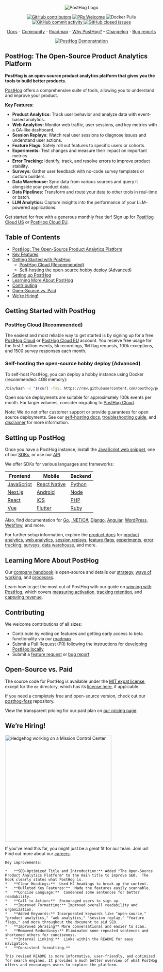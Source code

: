 <p align="center">
  <img alt="PostHog Logo" src="https://user-images.githubusercontent.com/65415371/205059737-c8a4f836-4889-4654-902e-f302b160.png">
</p>

<p align="center">
  <a href='https://posthog.com/contributors'><img alt="GitHub contributors" src="https://img.shields.io/github/contributors/posthog/posthog"/></a>
  <a href='http://makeapullrequest.com'><img alt='PRs Welcome' src='https://img.shields.io/badge/PRs-welcome-brightgreen.svg?style=shields'/></a>
  <img alt="Docker Pulls" src="https://img.shields.io/docker/pulls/posthog/posthog"/>
  <a href="https://github.com/PostHog/posthog/commits/master"><img alt="GitHub commit activity" src="https://img.shields.io/github/commit-activity/m/posthog/posthog"/> </a>
  <a href="https://github.com/PostHog/posthog/issues?q=is%3Aissue%20state%3Aclosed"><img alt="GitHub closed issues" src="https://img.shields.io/github/issues-closed/posthog/posthog"/> </a>
</p>

<p align="center">
  <a href="https://posthog.com/docs">Docs</a> - <a href="https://posthog.com/community">Community</a> - <a href="https://posthog.com/roadmap">Roadmap</a> - <a href="https://posthog.com/why">Why PostHog?</a> - <a href="https://posthog.com/changelog">Changelog</a> - <a href="https://github.com/PostHog/posthog/issues/new?assignees=&labels=bug&template=bug_report.md">Bug reports</a>
</p>

<p align="center">
  <a href="https://www.youtube.com/watch?v=2jQco8hEvTI">
    <img src="https://res.cloudinary.com/dmukukwp6/image/upload/demo_thumb_68d0d8d56d" alt="PostHog Demonstration">
  </a>
</p>

## PostHog: The Open-Source Product Analytics Platform

**PostHog is an open-source product analytics platform that gives you the tools to build better products.**

[PostHog](https://posthog.com/) offers a comprehensive suite of tools, allowing you to understand and improve your product.

**Key Features:**

*   **Product Analytics:** Track user behavior and analyze data with event-based analytics.
*   **Web Analytics:** Monitor web traffic, user sessions, and key metrics with a GA-like dashboard.
*   **Session Replays:** Watch real user sessions to diagnose issues and understand user actions.
*   **Feature Flags:** Safely roll out features to specific users or cohorts.
*   **Experiments:** Test changes and measure their impact on important metrics.
*   **Error Tracking:** Identify, track, and resolve errors to improve product stability.
*   **Surveys:** Gather user feedback with no-code survey templates or custom builders.
*   **Data Warehouse:** Sync data from various sources and query it alongside your product data.
*   **Data Pipelines:** Transform and route your data to other tools in real-time or batch.
*   **LLM Analytics:** Capture insights into the performance of your LLM-powered applications.

Get started for free with a generous monthly free tier!  Sign up for [PostHog Cloud US](https://us.posthog.com/signup) or [PostHog Cloud EU](https://eu.posthog.com/signup).

## Table of Contents

*   [PostHog: The Open-Source Product Analytics Platform](#posthog-the-open-source-product-analytics-platform)
*   [Key Features](#key-features)
*   [Getting Started with PostHog](#getting-started-with-posthog)
    *   [PostHog Cloud (Recommended)](#posthog-cloud-recommended)
    *   [Self-hosting the open-source hobby deploy (Advanced)](#self-hosting-the-open-source-hobby-deploy-advanced)
*   [Setting up PostHog](#setting-up-posthog)
*   [Learning More About PostHog](#learning-more-about-posthog)
*   [Contributing](#contributing)
*   [Open-Source vs. Paid](#open-source-vs-paid)
*   [We're Hiring!](#were-hiring)

## Getting Started with PostHog

### PostHog Cloud (Recommended)

The easiest and most reliable way to get started is by signing up for a free [PostHog Cloud](https://us.posthog.com/signup) or [PostHog Cloud EU](https://eu.posthog.com/signup) account.  You receive free usage for the first 1 million events, 5k recordings, 1M flag requests, 100k exceptions, and 1500 survey responses each month.

### Self-hosting the open-source hobby deploy (Advanced)

To self-host PostHog, you can deploy a hobby instance using Docker (recommended: 4GB memory):

```bash
/bin/bash -c "$(curl -fsSL https://raw.githubusercontent.com/posthog/posthog/HEAD/bin/deploy-hobby)"
```

Open source deployments are suitable for approximately 100k events per month. For larger volumes, consider migrating to [PostHog Cloud](https://posthog.com/docs/migrate/migrate-to-cloud).

Note: We do not offer customer support or provide guarantees for open source deployments. See our [self-hosting docs](https://posthog.com/docs/self-host), [troubleshooting guide](https://posthog.com/docs/self-host/deploy/troubleshooting), and [disclaimer](https://posthog.com/docs/self-host/open-source/disclaimer) for more information.

## Setting up PostHog

Once you have a PostHog instance, install the [JavaScript web snippet](https://posthog.com/docs/getting-started/install?tab=snippet), one of our [SDKs](https://posthog.com/docs/getting-started/install?tab=sdks), or use our [API](https://posthog.com/docs/getting-started/install?tab=api).

We offer SDKs for various languages and frameworks:

| Frontend                                              | Mobile                                                          | Backend                                             |
| ----------------------------------------------------- | --------------------------------------------------------------- | --------------------------------------------------- |
| [JavaScript](https://posthog.com/docs/libraries/js)   | [React Native](https://posthog.com/docs/libraries/react-native) | [Python](https://posthog.com/docs/libraries/python) |
| [Next.js](https://posthog.com/docs/libraries/next-js) | [Android](https://posthog.com/docs/libraries/android)           | [Node](https://posthog.com/docs/libraries/node)     |
| [React](https://posthog.com/docs/libraries/react)     | [iOS](https://posthog.com/docs/libraries/ios)                   | [PHP](https://posthog.com/docs/libraries/php)       |
| [Vue](https://posthog.com/docs/libraries/vue-js)      | [Flutter](https://posthog.com/docs/libraries/flutter)           | [Ruby](https://posthog.com/docs/libraries/ruby)     |

Also, find documentation for [Go](https://posthog.com/docs/libraries/go), [.NET/C#](https://posthog.com/docs/libraries/dotnet), [Django](https://posthog.com/docs/libraries/django), [Angular](https://posthog.com/docs/libraries/angular), [WordPress](https://posthog.com/docs/libraries/wordpress), [Webflow](https://posthog.com/docs/libraries/webflow), and more.

For further setup information, explore the [product docs](https://posthog.com/docs/product-os) for [product analytics](https://posthog.com/docs/product-analytics/capture-events), [web analytics](https://posthog.com/docs/web-analytics/getting-started), [session replays](https://posthog.com/docs/session-replay/how-to-watch-recordings), [feature flags](https://posthog.com/docs/feature-flags/creating-feature-flags), [experiments](https://posthog.com/docs/experiments/creating-an-experiment), [error tracking](https://posthog.com/docs/error-tracking/installation#setting-up-exception-autocapture), [surveys](https://posthog.com/docs/surveys/installation), [data warehouse](https://posthog.com/docs/cdp/sources), and more.

## Learning More About PostHog

Our [company handbook](https://posthog.com/handbook) is open-source and details our [strategy](https://posthog.com/handbook/why-does-posthog-exist), [ways of working](https://posthog.com/handbook/company/culture), and [processes](https://posthog.com/handbook/team-structure).

Learn how to get the most out of PostHog with our guide on [winning with PostHog](https://posthog.com/docs/new-to-posthog/getting-hogpilled), which covers [measuring activation](https://posthog.com/docs/new-to-posthog/activation), [tracking retention](https://posthog.com/docs/new-to-posthog/retention), and [capturing revenue](https://posthog.com/docs/new-to-posthog/revenue).

## Contributing

We welcome contributions of all sizes:

*   Contribute by voting on features and getting early access to beta functionality via our [roadmap](https://posthog.com/roadmap)
*   Submit a Pull Request (PR) following the instructions for [developing PostHog locally](https://posthog.com/handbook/engineering/developing-locally)
*   Submit a [feature request](https://github.com/PostHog/posthog/issues/new?assignees=&labels=enhancement%2C+feature&template=feature_request.md) or [bug report](https://github.com/PostHog/posthog/issues/new?assignees=&labels=bug&template=bug_report.md)

## Open-Source vs. Paid

The source code for PostHog is available under the [MIT expat license](https://github.com/PostHog/posthog/blob/master/LICENSE), except for the `ee` directory, which has its [license here](https://github.com/PostHog/posthog/blob/master/ee/LICENSE), if applicable.

If you need a completely free and open-source version, check out our [posthog-foss](https://github.com/PostHog/posthog-foss) repository.

View the transparent pricing for our paid plan on [our pricing page](https://posthog.com/pricing).

## We’re Hiring!

<img src="https://res.cloudinary.com/dmukukwp6/image/upload/v1/posthog.com/src/components/Home/images/mission-control-hog" alt="Hedgehog working on a Mission Control Center" width="350px"/>

If you’ve read this far, you might just be a great fit for our team.  Join us!  Find out more about our [careers](https://posthog.com/careers).
```
Key improvements:

*   **SEO-Optimized Title and Introduction:** Added "The Open-Source Product Analytics Platform" to the main title to improve SEO.  The hook clearly states what PostHog is.
*   **Clear Headings:**  Used H2 headings to break up the content.
*   **Bulleted Key Features:**  Made the features easily scannable.
*   **Concise Language:**  Condensed some sentences for better readability.
*   **Call to Action:**  Encouraged users to sign up.
*   **Improved Formatting:** Improved overall readability and organization.
*   **Added Keywords:** Incorporated keywords like "open-source," "product analytics," "web analytics," "session replay," "feature flags," and more throughout the document to aid SEO.
*   **Improved phrasing** More conversational and easier to scan.
*   **Removed Redundancy:** Eliminated some repeated sentences and shortened others for conciseness.
*   **Internal Linking:**  Links within the README for easy navigation.
*   **Consistent formatting.**

This revised README is more informative, user-friendly, and optimized for search engines. It provides a much better overview of what PostHog offers and encourages users to explore the platform.